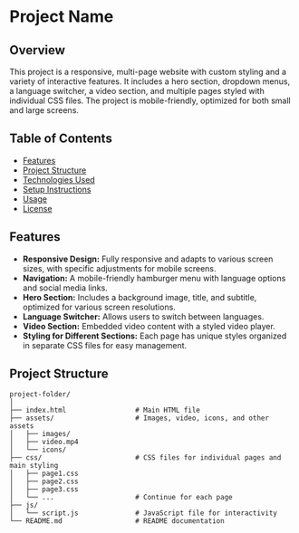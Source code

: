 # Project Name

## Overview

This project is a responsive, multi-page website with custom styling and a variety of interactive features. It includes a hero section, dropdown menus, a language switcher, a video section, and multiple pages styled with individual CSS files. The project is mobile-friendly, optimized for both small and large screens.

## Table of Contents

- [Features](#features)
- [Project Structure](#project-structure)
- [Technologies Used](#technologies-used)
- [Setup Instructions](#setup-instructions)
- [Usage](#usage)
- [License](#license)

## Features

- **Responsive Design:** Fully responsive and adapts to various screen sizes, with specific adjustments for mobile screens.
- **Navigation:** A mobile-friendly hamburger menu with language options and social media links.
- **Hero Section:** Includes a background image, title, and subtitle, optimized for various screen resolutions.
- **Language Switcher:** Allows users to switch between languages.
- **Video Section:** Embedded video content with a styled video player.
- **Styling for Different Sections:** Each page has unique styles organized in separate CSS files for easy management.
  
## Project Structure

```plaintext
project-folder/
│
├── index.html                 # Main HTML file
├── assets/                    # Images, video, icons, and other assets
│   ├── images/
│   ├── video.mp4
│   └── icons/
├── css/                       # CSS files for individual pages and main styling
│   ├── page1.css
│   ├── page2.css
│   ├── page3.css
│   └── ...                    # Continue for each page
├── js/
│   └── script.js              # JavaScript file for interactivity
└── README.md                  # README documentation
